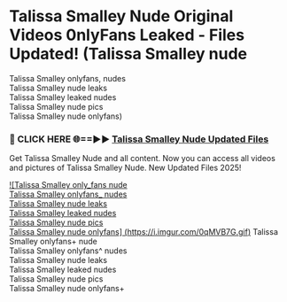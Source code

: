 # Talissa Smalley Nude Original Videos 0nlyFans Leaked - Files Updated! (Talissa Smalley nude<br>

Talissa Smalley onlyfans, nudes<br>
Talissa Smalley nude leaks<br>
Talissa Smalley leaked nudes<br>
Talissa Smalley nude pics<br>
Talissa Smalley nude onlyfans)

<h3>🔴 CLICK HERE 🌐==►► <a href="https://tinyurl.com/leaks-videos" rel="nofollow">Talissa Smalley Nude Updated Files</a></h3>

Get Talissa Smalley Nude and all content. Now you can access all videos and pictures of Talissa Smalley Nude. New Updated Files 2025!

[![Talissa Smalley only_fans nude<br>
Talissa Smalley onlyfans_ nudes<br>
Talissa Smalley nude leaks<br>
Talissa Smalley leaked nudes<br>
Talissa Smalley nude pics<br>
Talissa Smalley nude onlyfans]
(https://i.imgur.com/0qMVB7G.gif)](https://tinyurl.com/leaks-videos)
Talissa Smalley onlyfans+ nude<br>
Talissa Smalley onlyfans^ nudes<br>
Talissa Smalley nude leaks<br>
Talissa Smalley leaked nudes<br>
Talissa Smalley nude pics<br>
Talissa Smalley nude onlyfans+